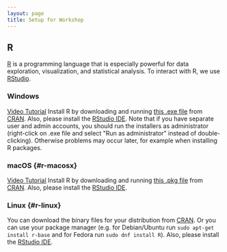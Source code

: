 ```yaml
---
layout: page
title: Setup for Workshop
---
```


## R

[R](https://www.r-project.org) is a programming language that is
especially powerful for data exploration, visualization, and statistical
analysis. To interact with R, we use
[RStudio](https://www.rstudio.com/).

### Windows

[Video Tutorial](https://www.youtube.com/watch?v=q0PjTAylwoU)
Install R by downloading and running [this .exe
file](https://cran.r-project.org/bin/windows/base/release.htm) from
[CRAN](https://cran.r-project.org/index.html). Also, please install the
[RStudio IDE](https://www.rstudio.com/ide/download/desktop/#download).
Note that if you have separate user and admin accounts, you should run
the installers as administrator (right-click on .exe file and select
"Run as administrator" instead of double-clicking). Otherwise problems
may occur later, for example when installing R packages.

### macOS {#r-macosx}

[Video Tutorial](https://www.youtube.com/watch?v=5-ly3kyxwEg)
Install R by downloading and running [this .pkg
file](https://cran.r-project.org/bin/macosx/R-latest.pkg) from
[CRAN](https://cran.r-project.org/index.html). Also, please install the
[RStudio IDE](https://www.rstudio.com/ide/download/desktop/#download).

### Linux {#r-linux}

You can download the binary files for your distribution from
[CRAN](https://cran.r-project.org/index.html). Or you can use your
package manager (e.g. for Debian/Ubuntu run
`sudo apt-get install r-base` and for Fedora run `sudo dnf install R`).
Also, please install the [RStudio
IDE](https://www.rstudio.com/ide/download/desktop/#download).
